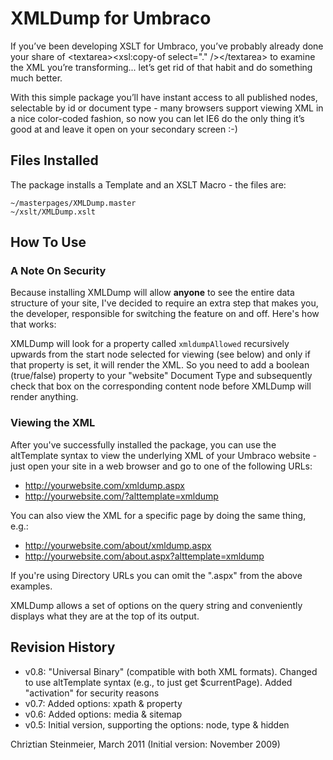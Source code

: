 XMLDump for Umbraco
===================

If you’ve been developing XSLT for Umbraco, you’ve probably already done your share
of &lt;textarea&gt;&lt;xsl:copy-of select="." /&gt;&lt;/textarea&gt; to examine the XML you’re transforming...
let’s get rid of that habit and do something much better.

With this simple package you’ll have instant access to all
published nodes, selectable by id or document type - many browsers support viewing XML
in a nice color-coded fashion, so now you can let IE6 do the only thing it’s good at and
leave it open on your secondary screen :-)

Files Installed
---------------

The package installs a Template and an XSLT Macro - the files are:

	~/masterpages/XMLDump.master
	~/xslt/XMLDump.xslt

How To Use
----------

### A Note On Security

Because installing XMLDump will allow **anyone** to see the entire data structure of your site, I've decided
to require an extra step that makes you, the developer, responsible for switching the feature on and off.
Here's how that works:

XMLDump will look for a property called `xmldumpAllowed` recursively upwards from the
start node selected for viewing (see below) and only if that property is set, it will render the XML. So you
need to add a boolean (true/false) property to your "website" Document Type and subsequently check that box on
the corresponding content node before XMLDump will render anything.

### Viewing the XML

After you've successfully installed the package, you can use the altTemplate syntax to view the underlying XML of your
Umbraco website - just open your site in a web browser and go to one of the following URLs:

* http://yourwebsite.com/xmldump.aspx
* http://yourwebsite.com/?alttemplate=xmldump 

You can also view the XML for a specific page by doing the same thing, e.g.:

* http://yourwebsite.com/about/xmldump.aspx
* http://yourwebsite.com/about.aspx?alttemplate=xmldump 

If you're using Directory URLs you can omit the ".aspx" from the above examples.

XMLDump allows a set of options on the query string and conveniently displays what they are at the top of its output.

Revision History
----------------

* v0.8:	"Universal Binary" (compatible with both XML formats). Changed to use altTemplate syntax (e.g., to just get $currentPage). Added "activation" for security reasons
* v0.7:	Added options: xpath &amp; property
* v0.6:	Added options: media &amp; sitemap
* v0.5:	Initial version, supporting the options: node, type &amp; hidden


Chriztian Steinmeier, March 2011
(Initial version: November 2009)